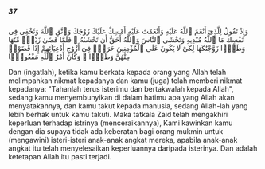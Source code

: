 ##### 37

<span class="ayah">وَإِذْ تَقُولُ لِلَّذِىٓ أَنْعَمَ ٱللَّهُ عَلَيْهِ وَأَنْعَمْتَ عَلَيْهِ أَمْسِكْ عَلَيْكَ زَوْجَكَ وَٱتَّقِ ٱللَّهَ وَتُخْفِى فِى نَفْسِكَ مَا ٱللَّهُ مُبْدِيهِ وَتَخْشَى ٱلنَّاسَ وَٱللَّهُ أَحَقُّ أَن تَخْشَىٰهُ ۖ فَلَمَّا قَضَىٰ زَيْدٌۭ مِّنْهَا وَطَرًۭا زَوَّجْنَٰكَهَا لِكَىْ لَا يَكُونَ عَلَى ٱلْمُؤْمِنِينَ حَرَجٌۭ فِىٓ أَزْوَٰجِ أَدْعِيَآئِهِمْ إِذَا قَضَوْا۟ مِنْهُنَّ وَطَرًۭا ۚ وَكَانَ أَمْرُ ٱللَّهِ مَفْعُولًۭا</span>

<span class="ayah_translation">Dan (ingatlah), ketika kamu berkata kepada orang yang Allah telah melimpahkan nikmat kepadanya dan kamu (juga) telah memberi nikmat kepadanya: "Tahanlah terus isterimu dan bertakwalah kepada Allah", sedang kamu menyembunyikan di dalam hatimu apa yang Allah akan menyatakannya, dan kamu takut kepada manusia, sedang Allah-lah yang lebih berhak untuk kamu takuti. Maka tatkala Zaid telah mengakhiri keperluan terhadap istrinya (menceraikannya), Kami kawinkan kamu dengan dia supaya tidak ada keberatan bagi orang mukmin untuk (mengawini) isteri-isteri anak-anak angkat mereka, apabila anak-anak angkat itu telah menyelesaikan keperluannya daripada isterinya. Dan adalah ketetapan Allah itu pasti terjadi.</span>
